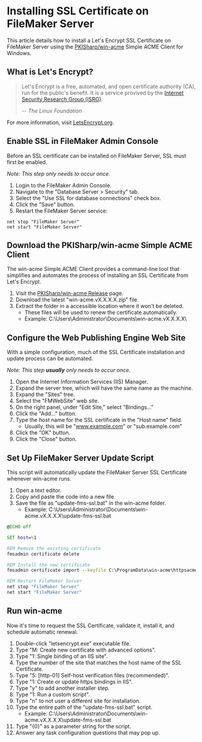 Installing SSL Certificate on FileMaker Server
==============================================

This article details how to install a Let's Encrypt SSL Certificate on FileMaker Server using the [PKISharp/win-acme](https://github.com/PKISharp/win-acme) Simple ACME Client for Windows.

What is Let's Encrypt?
----------------------

> Let's Encrypt is a free, automated, and open certificate authority (CA), run for the public's benefit. It is a service provived by the [Internet Security Research Group (ISRG)](https://letsencrypt.org/isrg/).
>
> -- <cite>The Linux Foundation</cite>

For more information, visit [LetsEncrypt.org](https://letsencrypt.org).

Enable SSL in FileMaker Admin Console
-------------------------------------

Before an SSL certificate can be installed on FileMaker Server, SSL must first be enabled.

*Note: This step only needs to occur once.*

1. Login to the FileMaker Admin Console.
2. Navigate to the "Database Server > Security" tab.
3. Select the "Use SSL for database connections" check box.
4. Click the "Save" button.
5. Restart the FileMaker Server service:

```dos
net stop "FileMaker Server"
net start "FileMaker Server"
```

Download the PKISharp/win-acme Simple ACME Client
-------------------------------------------------

The win-acme Simple ACME Client provides a command-line tool that simplifies and automates the process of installing an SSL Certificate from Let's Encrypt.

1. Visit the [PKISharp/win-acme Release](https://github.com/PKISharp/win-acme/releases) page.
2. Download the latest "win-acme.vX.X.X.X.zip" file.
3. Extract the folder in a accessible location where it won't be deleted.
    * These files will be used to renew the certificate automatically.
    * Example: C:\Users\Administrator\Documents\win-acme.vX.X.X.X\

Configure the Web Publishing Engine Web Site
--------------------------------------------

With a simple configuration, much of the SSL Certificate installation and update process can be automated.

*Note: This step **usually** only needs to occur once.*

1. Open the Internet Information Services (IIS) Manager.
2. Expand the server tree, which will have the same name as the machine.
3. Expand the "Sites" tree.
4. Select the "FMWebSite" web site.
5. On the right panel, under "Edit Site," select "Bindings..."
6. Click the "Add..." button.
7. Type the host name for the SSL certificate in the "Host name" field.
    * Usually, this will be "www.example.com" or "sub.example.com"
8. Click the "OK" button.
9. Click the "Close" button.

Set Up FileMaker Server Update Script
-------------------------------------

This script will automatically update the FileMaker Server SSL Certificate whenever win-acme runs.

1. Open a text editor.
2. Copy and paste the code into a new file.
3. Save the file as "update-fms-ssl.bat" in the win-acme folder.
    * Example: C:\Users\Administrator\Documents\win-acme.vX.X.X.X\update-fms-ssl.bat

```bat
@ECHO off

SET host=%1

REM Remove the existing certificate
fmsadmin certificate delete

REM Install the new certificate
fmsadmin certificate import --keyfile C:\ProgramData\win-acme\httpsacme-v01.api.letsencrypt.org\%host%-key.pem --intermediateCA C:\ProgramData\win-acme\httpsacme-v01.api.letsencrypt.org\ca-%host%-crt.pem C:\ProgramData\win-acme\httpsacme-v01.api.letsencrypt.org\%host%-crt.pem

REM Restart FileMaker Server
net stop "FileMaker Server"
net start "FileMaker Server"
```

Run win-acme
------------

Now it's time to request the SSL Certificate, validate it, install it, and schedule automatic renewal.

1. Double-click "letsencrypt.exe" executable file.
2. Type "M: Create new certificate with advanced options".
3. Type "1: Single binding of an IIS site".
4. Type the number of the site that matches the host name of the SSL Certificate.
5. Type "5: [http-01] Self-host verification files (recommended)".
6. Type "1: Create or update https bindings in IIS".
7. Type "y" to add another installer step.
8. Type "1: Run a custom script".
9. Type "n" to not user a different site for installation.
10. Type the entire path of the "update-fms-ssl.bat" script.
    * Example: C:\Users\Administrator\Documents\win-acme.vX.X.X.X\update-fms-ssl.bat
11. Type "{0}" as a parameter string for the script.
12. Answer any task configuration questions that may pop up.


